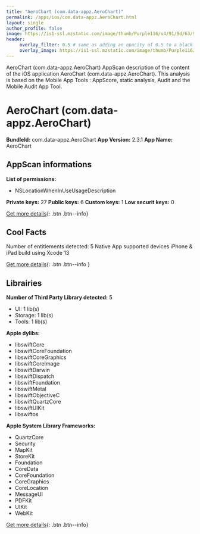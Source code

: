 ```yaml
---
title: "AeroChart (com.data-appz.AeroChart)"
permalink: /apps/ios/com.data-appz.AeroChart.html
layout: single
author_profile: false
image: https://is1-ssl.mzstatic.com/image/thumb/Purple116/v4/91/9d/63/919d6301-2194-5fae-2581-9ca66351e8be/AppIcon-0-0-1x_U007emarketing-0-0-0-7-0-0-sRGB-0-0-0-GLES2_U002c0-512MB-85-220-0-0.png/512x512bb.jpg
header: 
     overlay_filter: 0.5 # same as adding an opacity of 0.5 to a black background
     overlay_image: https://is1-ssl.mzstatic.com/image/thumb/Purple116/v4/91/9d/63/919d6301-2194-5fae-2581-9ca66351e8be/AppIcon-0-0-1x_U007emarketing-0-0-0-7-0-0-sRGB-0-0-0-GLES2_U002c0-512MB-85-220-0-0.png/512x512bb.jpg
---
```

AeroChart (com.data-appz.AeroChart) AppScan description of the content of the iOS application AeroChart (com.data-appz.AeroChart). This analysis is based on the Mobile App Tools : AppScore, static analysis, Audit and the Mobile Audit App Tool.

# AeroChart (com.data-appz.AeroChart)

**BundleId:** com.data-appz.AeroChart
**App Version:** 2.3.1
**App Name:** AeroChart


## AppScan informations 

**List of permissions:** 
- NSLocationWhenInUseUsageDescription
  
  
**Private keys:** 27
**Public keys:** 6
**Custom keys:** 1
**Low securit keys:** 0
  
[Get more details](/pricing.html){: .btn .btn--info}

## Cool Facts

Number of entitlements detected: 5
Native App
supported devices iPhone & iPad
build using Xcode 13
  
[Get more details](/pricing.html){: .btn .btn--info }

## Librairies 
**Number of Third Party Library detected:** 5
- UI: 1 lib(s)
- Storage: 1 lib(s)
- Tools: 1 lib(s)


**Apple dylibs:**
- libswiftCore
- libswiftCoreFoundation
- libswiftCoreGraphics
- libswiftCoreImage
- libswiftDarwin
- libswiftDispatch
- libswiftFoundation
- libswiftMetal
- libswiftObjectiveC
- libswiftQuartzCore
- libswiftUIKit
- libswiftos


**Apple System Library Frameworks:**
- QuartzCore
- Security
- MapKit
- StoreKit
- Foundation
- CoreData
- CoreFoundation
- CoreGraphics
- CoreLocation
- MessageUI
- PDFKit
- UIKit
- WebKit


  
[Get more details](/pricing.html){: .btn .btn--info}

